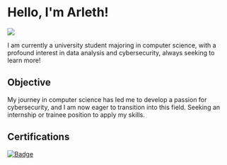 # Hello, I'm Arleth!
<a href="https://www.linkedin.com/in/alexandra-b-560543242/"><img src="https://img.shields.io/badge/-LinkedIn-0072b1?&style=for-the-badge&logo=linkedin&logoColor=white" /></a>

I am currently a university student majoring in computer science, with a profound interest in data analysis and cybersecurity, always seeking to learn more!

## Objective

My journey in computer science has led me to develop a passion for cybersecurity, and I am now eager to transition into this field. Seeking an internship or trainee position to apply my skills.

## Certifications
[![Badge](https://img.shields.io/badge/Credly-Badge-blue?style=for-the-badge)](https://www.credly.com/badges/533f33c5-0d41-4a78-97f4-6f5febe1ca12/public_url)
